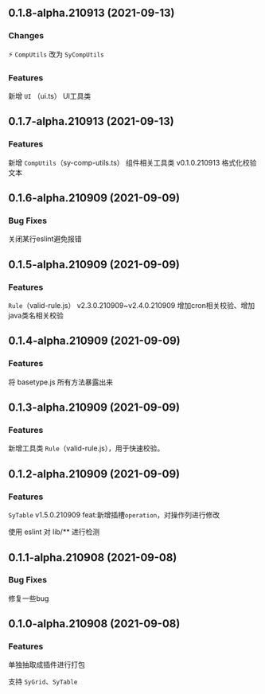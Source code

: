 ## 0.1.8-alpha.210913 (2021-09-13)

### Changes

⚡ `CompUtils` 改为 `SyCompUtils`

### Features

新增 `UI` （ui.ts） UI工具类

## 0.1.7-alpha.210913 (2021-09-13)

### Features

新增 `CompUtils`（sy-comp-utils.ts） 组件相关工具类
v0.1.0.210913    格式化校验文本

## 0.1.6-alpha.210909 (2021-09-09)

### Bug Fixes

关闭某行eslint避免报错

## 0.1.5-alpha.210909 (2021-09-09)

### Features

`Rule`（valid-rule.js） v2.3.0.210909~v2.4.0.210909    增加cron相关校验、增加java类名相关校验

## 0.1.4-alpha.210909 (2021-09-09)

### Features

将 basetype.js 所有方法暴露出来

## 0.1.3-alpha.210909 (2021-09-09)

### Features

新增工具类 `Rule`（valid-rule.js），用于快速校验。

## 0.1.2-alpha.210909 (2021-09-09)

### Features

`SyTable` v1.5.0.210909    feat:新增插槽`operation`，对操作列进行修改

使用 eslint 对 lib/** 进行检测

## 0.1.1-alpha.210908 (2021-09-08)

### Bug Fixes

修复一些bug

## 0.1.0-alpha.210908 (2021-09-08)

### Features

单独抽取成插件进行打包

支持 `SyGrid`、`SyTable`
